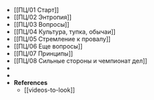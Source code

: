 - [[ПЦ/01 Старт]]
- [[ПЦ/02 Энтропия]]
- [[ПЦ/03 Вопросы]]
- [[ПЦ/04 Культура, тупка, обычаи]]
- [[ПЦ/05 Стремление к провалу]]
- [[ПЦ/06 Еще вопросы]]
- [[ПЦ/07 Принципы]]
- [[ПЦ/08 Сильные стороны и чемпионат дел]]
-
-
- **References**
	- [[videos-to-look]]